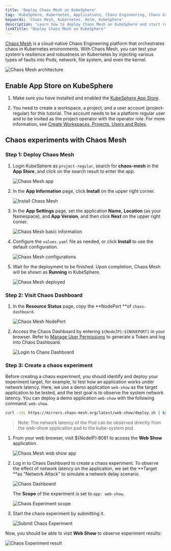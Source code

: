 ```yaml
---
title: 'Deploy Chaos Mesh on KubeSphere'
tag: 'KubeSphere, Kubernetes, Applications, Chaos Engineering, Chaos experiments, Chaos Mesh'
keywords: 'Chaos Mesh, Kubernetes, Helm, KubeSphere'
description: 'Learn how to deploy Chaos Mesh on KubeSphere and start running chaos experiments.'
linkTitle: "Deploy Chaos Mesh on KubeSphere"
---
```


[Chaos Mesh](https://github.com/chaos-mesh/chaos-mesh) is a cloud-native Chaos Engineering platform that orchestrates chaos in Kubernetes environments. With Chaos Mesh, you can test your system's resilience and robustness on Kubernetes by injecting various types of faults into Pods, network, file system, and even the kernel.

![Chaos Mesh architecture](/images/docs/v3.3/appstore/built-in-apps/deploy-chaos-mesh/chaos-mesh-architecture-v2.png)

## Enable App Store on KubeSphere 

1. Make sure you have installed and enabled the [KubeSphere App Store](../../../pluggable-components/app-store/).

2. You need to create a workspace, a project, and a user account (project-regular) for this tutorial. The account needs to be a platform regular user and to be invited as the project operator with the operator role. For more information, see [Create Workspaces, Projects, Users and Roles](../../../quick-start/create-workspace-and-project/).

## Chaos experiments with Chaos Mesh

### Step 1: Deploy Chaos Mesh 
  
1. Login KubeSphere as `project-regular`, search for **chaos-mesh** in the **App Store**, and click on the search result to enter the app. 
      
    ![Chaos Mesh app](/images/docs/v3.3/appstore/built-in-apps/deploy-chaos-mesh/chaos-mesh-app.png)
        
2.  In the **App Information** page, click **Install** on the upper right corner.

    ![Install Chaos Mesh](/images/docs/v3.3/appstore/built-in-apps/deploy-chaos-mesh/install-chaos-mesh.png)
        
3. In the **App Settings** page, set the application **Name,** **Location** (as your Namespace), and **App Version**, and then click **Next** on the upper right corner.

    ![Chaos Mesh basic information](/images/docs/v3.3/appstore/built-in-apps/deploy-chaos-mesh/chaos-mesh-basic-info.png)

4. Configure the `values.yaml` file as needed, or click **Install** to use the default configuration.

    ![Chaos Mesh configurations](/images/docs/v3.3/appstore/built-in-apps/deploy-chaos-mesh/chaos-mesh-config.png)

5. Wait for the deployment to be finished. Upon completion, Chaos Mesh will be shown as **Running** in KubeSphere. 

    ![Chaos Mesh deployed](/images/docs/v3.3/appstore/built-in-apps/deploy-chaos-mesh/chaos-mesh-deployed.png)


### Step 2: Visit Chaos Dashboard

1. In the **Resource Status** page, copy the **NodePort **of `chaos-dashboard`.
       
    ![Chaos Mesh NodePort](/images/docs/v3.3/appstore/built-in-apps/deploy-chaos-mesh/chaos-mesh-nodeport.png)

2. Access the Chaos Dashboard by entering `${NodeIP}:${NODEPORT}` in your browser. Refer to [Manage User Permissions](https://chaos-mesh.org/docs/manage-user-permissions/) to generate a Token and log into Chaos Dashboard. 

    ![Login to Chaos Dashboard](/images/docs/v3.3/appstore/built-in-apps/deploy-chaos-mesh/login-to-dashboard.png)

### Step 3: Create a chaos experiment

Before creating a chaos experiment, you should identify and deploy your experiment target, for example, to test how an application works under network latency. Here, we use a demo application `web-show` as the target application to be tested, and the test goal is to observe the system network latency. You can deploy a demo application `web-show` with the following command: `web-show`.   

```bash
curl -sSL https://mirrors.chaos-mesh.org/latest/web-show/deploy.sh | bash
```  
    
> Note: The network latency of the Pod can be observed directly from the web-show application pad to the kube-system pod.
    
1. From your web browser, visit ${NodeIP}:8081 to access the **Web Show** application.

    ![Chaos Mesh web show app](/images/docs/v3.3/appstore/built-in-apps/deploy-chaos-mesh/web-show-app.png)

2. Log in to Chaos Dashboard to create a chaos experiment. To observe the effect of network latency on the application, we set the **Target **as "Network Attack" to simulate a network delay scenario. 

    ![Chaos Dashboard](/images/docs/v3.3/appstore/built-in-apps/deploy-chaos-mesh/chaos-dashboard-networkchaos.png)
        
    The **Scope** of the experiment is set to `app: web-show`.

    ![Chaos Experiment scope](/images/docs/v3.3/appstore/built-in-apps/deploy-chaos-mesh/chaos-experiment-scope.png)
        
3. Start the chaos experiment by submitting it. 

    ![Submit Chaos Experiment](/images/docs/v3.3/appstore/built-in-apps/deploy-chaos-mesh/start-chaos-experiment.png)

Now, you should be able to visit **Web Show** to observe experiment results:    

![Chaos Experiment result](/images/docs/v3.3/appstore/built-in-apps/deploy-chaos-mesh/experiment-result.png)